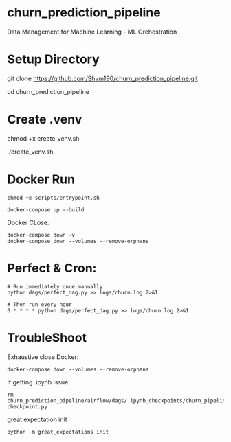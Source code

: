 # churn_prediction_pipeline
Data Management for Machine Learning - ML Orchestration


# Setup Directory
git clone https://github.com/Shvm190/churn_prediction_pipeline.git

cd churn_prediction_pipeline


# Create .venv
chmod +x create_venv.sh

./create_venv.sh

# Docker Run
```
chmod +x scripts/entrypoint.sh

docker-compose up --build

```

Docker CLose:
```
docker-compose down -v 
docker-compose down --volumes --remove-orphans
```

# Perfect & Cron:
```
# Run immediately once manually
python dags/perfect_dag.py >> logs/churn.log 2>&1

# Then run every hour
0 * * * * python dags/perfect_dag.py >> logs/churn.log 2>&1
```


# TroubleShoot

Exhaustive close Docker:
```
docker-compose down --volumes --remove-orphans
```

If getting .ipynb issue:
```
rm churn_prediction_pipeline/airflow/dags/.ipynb_checkpoints/churn_pipeline_dag-checkpoint.py
```

great expectation init
```
python -m great_expectations init
```
